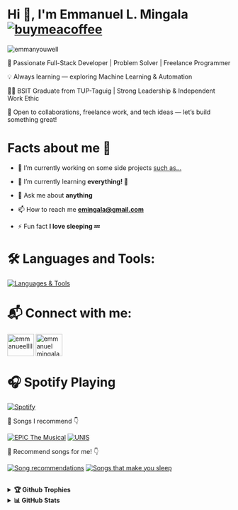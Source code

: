# Hi 👋, I'm Emmanuel L. Mingala **[![buymeacoffee](https://img.shields.io/badge/Buy%20Me%20a%20Coffee-%23f4d35e.svg?&logo=buymeacoffee&logoColor=white&labelColor=181717&style=flat-square)](https://www.buymeacoffee.com/emmanyouwell25)**

<p align="left"> <img src="https://komarev.com/ghpvc/?username=emmanyouwell&label=Profile%20views&color=brightgreen&style=for-the-badge" alt="emmanyouwell" /> </p>

<div style="max-width: 600px; margin: auto;">
  <div align="left">
    <p>🎯 Passionate Full-Stack Developer | Problem Solver | Freelance Programmer</p>
    <p>💡 Always learning — exploring Machine Learning & Automation</p>
    <p>👨‍🎓 BSIT Graduate from TUP-Taguig | Strong Leadership & Independent Work Ethic</p>
    <p>🤝 Open to collaborations, freelance work, and tech ideas — let’s build something great!</p>
  </div>
</div>

<h1>Facts about me 🤔</h1>

- 🔭 I’m currently working on some side projects [such as...](https://github.com/emmanyouwell/Pokedex-Technical-Assessment)

- 🌱 I’m currently learning **everything! 🧠**

- 💬 Ask me about **anything**

- 📫 How to reach me **emingala@gmail.com**

- ⚡ Fun fact **I love sleeping 💤**

# 🛠️ Languages and Tools:

[![Languages & Tools](https://skillicons.dev/icons?i=mongodb,express,react,redux,nodejs,fastapi,bootstrap,tailwind,js,html,css,laravel,py,opencv,sklearn,dotnet,sequelize,vite,git,github,npm,postman,docker,firebase,netlify,vercel,notion,figma,replit,arduino,raspberrypi,androidstudio,unity,wordpress,mysql,linux,nginx,linkedin,discord,devto,java,php,c,cpp&theme=light)](https://skillicons.dev)

<h1>📬 Connect with me:</h1>
<a href="https://fb.com/emmanueellll" target="blank"><img align="center" src="https://raw.githubusercontent.com/rahuldkjain/github-profile-readme-generator/master/src/images/icons/Social/facebook.svg" alt="emmanueellll" height="50" width="60" /></a>
<a href="https://www.youtube.com/c/emmanuel mingala" target="blank"><img align="center" src="https://raw.githubusercontent.com/rahuldkjain/github-profile-readme-generator/master/src/images/icons/Social/youtube.svg" alt="emmanuel mingala" height="50" width="60" /></a>


# 🎧 Spotify Playing

[![Spotify](https://emmanyouwell.pythonanywhere.com/?spin=true&scan=true&eq_color=rainbow&theme=dark)](https://github.com/tthn0/Spotify-Readme.git)

🎵 Songs I recommend 👇

[![EPIC The Musical](https://img.shields.io/badge/EPIC%20The%20Musical-%231DB954.svg?&style=flat-square&logo=spotify&logoColor=white)](https://open.spotify.com/playlist/3HvgaZeBWbr7UjFeicPFRI?si=cff0c76b7cb84b73) [![UNIS](https://img.shields.io/badge/UNIS-%231DB954.svg?&style=flat-square&logo=spotify&logoColor=white)](https://open.spotify.com/playlist/5Lp1BPIaY74M1Yw3tKnKGe?si=23152e0b1e884507)  

🎵 Recommend songs for me! 👇 

[![Song recommendations](https://img.shields.io/badge/Song%20Recommendations-%231DB954.svg?&style=flat-square&logo=spotify&logoColor=white)](https://open.spotify.com/playlist/2Eftms4mCLQwF7YynJA6as?si=2b95c4c18bcc47f9&pt=187e532ee56ac41d03a3d2130a38bdd2) [![Songs that make you sleep](https://img.shields.io/badge/Song%20that%20make%20you%20sleep-%231DB954?&style=flat-square&logo=data:image/svg+xml;base64,PHN2ZyB4bWxucz0iaHR0cDovL3d3dy53My5vcmcvMjAwMC9zdmciIHdpZHRoPSIyNCIgaGVpZ2h0PSIyNCI+PHRleHQgeD0iMiIgeT0iMjAiIGZvbnQtc2l6ZT0iOCIgdGV4dC1hbmNob3I9ImxlZnQiIGZvbnQtZmFtaWx5PSJzYW5zLXNlcmlmIiBmaWxsPSJ3aGl0ZSI+WjwvdGV4dD48dGV4dCB4PSI4IiB5PSIxNCIgZm9udC1zaXplPSI4IiB0ZXh0LWFuY2hvcj0ibGVmdCIgZm9udC1mYW1pbHk9InNhbnMtc2VyaWYiIGZpbGw9IndoaXRlIj5aPC90ZXh0Pjx0ZXh0IHg9IjE0IiB5PSI4IiBmb250LXNpemU9IjgiIHRleHQtYW5jaG9yPSJsZWZ0IiBmb250LWZhbWlseT0ic2Fucy1zZXJpZiIgZmlsbD0id2hpdGUiPlo8L3RleHQ+PC9zdmc+&logoColor=white)](https://open.spotify.com/playlist/1Jtw4biqBPyQpL0P4hj7u3?si=7f8f96d483044ae1&pt=1a1165be2b6f61a6ace4790dd2ef56c2)
<br></br>

<details><summary><b>🏆 Github Trophies</b></summary>
<br/>
<p align="left"> <a href="https://github.com/ryo-ma/github-profile-trophy"><img src="https://github-profile-trophy.vercel.app/?username=emmanyouwell&theme=gitdimmed" alt="emmanyouwell" /></a> </p>
</details>
<details>
  <summary><b>📊 GitHub Stats</b></summary>
  <br/>
  
  <div align="left">
    <img height=180 src="https://streak-stats.demolab.com?user=emmanyouwell&theme=vue-dark" alt="GitHub Streak" />
  </div>
  &nbsp;&nbsp;
  <div align="left">
    <img height=180 src="https://my-readme-stats-gold.vercel.app/api?username=emmanyouwell&show_icons=true&theme=onedark&title_color=41b883&text_color=ffffff&bg_color=273849&locale=en" alt="GitHub Stats" />
    &nbsp;&nbsp;
    <img height=180 src="https://my-readme-stats-gold.vercel.app/api/top-langs?username=emmanyouwell&show_icons=true&theme=onedark&title_color=41b883&text_color=ffffff&bg_color=273849&locale=en&layout=compact" alt="Top Languages" />
  </div>
</details>
